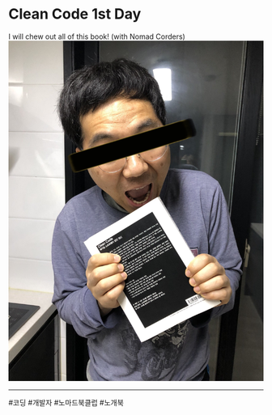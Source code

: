 # Clean Code 1st Day
I will chew out all of this book! (with Nomad Corders)
![](https://github.com/greenn-lab/TIL/blob/67f7a15cd41974324ef73f2a8da8fdaff56d9e37/00.clean_code.jpg)

---
#코딩
#개발자 
#노마드북클럽 
#노개북
